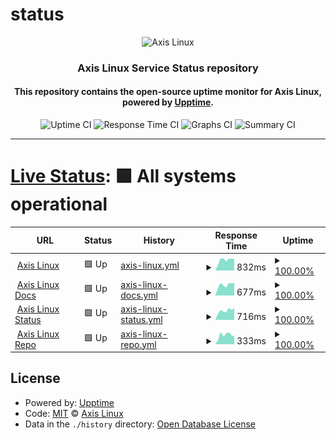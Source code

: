# status

<p align="center"><img alt="Axis Linux" src="https://user-images.githubusercontent.com/61242573/118399404-43c30480-b65d-11eb-9c81-82fccb9cf14e.png"/></p>

<h3 align="center">Axis Linux Service Status repository</h3>

<h4 align="center">This repository contains the open-source uptime monitor for Axis Linux, powered by <a href="https://github.com/upptime/upptime">Upptime</a>.</h4>

<p align=center>
  <img alt="Uptime CI" src="https://img.shields.io/github/workflow/status/axislinux/status/Uptime%20CI?logo=github&logoColor=%23ECEFF4&colorA=222326&style=for-the-badge&label=Uptime%20CI"/>
  <img alt="Response Time CI" src="https://img.shields.io/github/workflow/status/axislinux/status/Response%20Time%20CI?logo=github&logoColor=%23ECEFF4&colorA=222326&style=for-the-badge&label=Response%20Time%20CI"/>
  <img alt="Graphs CI" src="https://img.shields.io/github/workflow/status/axislinux/status/Graphs%20CI?logo=github&logoColor=%23ECEFF4&colorA=222326&style=for-the-badge&label=Graphs%20CI"/>
  <img alt="Summary CI" src="https://img.shields.io/github/workflow/status/axislinux/status/Summary%20CI?logo=github&logoColor=%23ECEFF4&colorA=222326&style=for-the-badge&label=Summary%20CI"/>
</p>
  
---
  
# [Live Status](https://status.axislinux.org): <!--live status--> **🟩 All systems operational**

<!--start: status pages-->
<!-- This summary is generated by Upptime (https://github.com/upptime/upptime) -->
<!-- Do not edit this manually, your changes will be overwritten -->
<!-- prettier-ignore -->
| URL | Status | History | Response Time | Uptime |
| --- | ------ | ------- | ------------- | ------ |
| <img alt="" src="https://axislinux.org/img/favicon/favicon.ico" height="13"> [Axis Linux](https://axislinux.org) | 🟩 Up | [axis-linux.yml](https://github.com/axislinux/status/commits/HEAD/history/axis-linux.yml) | <details><summary><img alt="Response time graph" src="./graphs/axis-linux/response-time-week.png" height="20"> 832ms</summary><br><a href="https://axislinux.github.io/status/history/axis-linux"><img alt="Response time 873" src="https://img.shields.io/endpoint?url=https%3A%2F%2Fraw.githubusercontent.com%2Faxislinux%2Fstatus%2FHEAD%2Fapi%2Faxis-linux%2Fresponse-time.json"></a><br><a href="https://axislinux.github.io/status/history/axis-linux"><img alt="24-hour response time 425" src="https://img.shields.io/endpoint?url=https%3A%2F%2Fraw.githubusercontent.com%2Faxislinux%2Fstatus%2FHEAD%2Fapi%2Faxis-linux%2Fresponse-time-day.json"></a><br><a href="https://axislinux.github.io/status/history/axis-linux"><img alt="7-day response time 832" src="https://img.shields.io/endpoint?url=https%3A%2F%2Fraw.githubusercontent.com%2Faxislinux%2Fstatus%2FHEAD%2Fapi%2Faxis-linux%2Fresponse-time-week.json"></a><br><a href="https://axislinux.github.io/status/history/axis-linux"><img alt="30-day response time 822" src="https://img.shields.io/endpoint?url=https%3A%2F%2Fraw.githubusercontent.com%2Faxislinux%2Fstatus%2FHEAD%2Fapi%2Faxis-linux%2Fresponse-time-month.json"></a><br><a href="https://axislinux.github.io/status/history/axis-linux"><img alt="1-year response time 890" src="https://img.shields.io/endpoint?url=https%3A%2F%2Fraw.githubusercontent.com%2Faxislinux%2Fstatus%2FHEAD%2Fapi%2Faxis-linux%2Fresponse-time-year.json"></a></details> | <details><summary><a href="https://axislinux.github.io/status/history/axis-linux">100.00%</a></summary><a href="https://axislinux.github.io/status/history/axis-linux"><img alt="All-time uptime 99.96%" src="https://img.shields.io/endpoint?url=https%3A%2F%2Fraw.githubusercontent.com%2Faxislinux%2Fstatus%2FHEAD%2Fapi%2Faxis-linux%2Fuptime.json"></a><br><a href="https://axislinux.github.io/status/history/axis-linux"><img alt="24-hour uptime 100.00%" src="https://img.shields.io/endpoint?url=https%3A%2F%2Fraw.githubusercontent.com%2Faxislinux%2Fstatus%2FHEAD%2Fapi%2Faxis-linux%2Fuptime-day.json"></a><br><a href="https://axislinux.github.io/status/history/axis-linux"><img alt="7-day uptime 100.00%" src="https://img.shields.io/endpoint?url=https%3A%2F%2Fraw.githubusercontent.com%2Faxislinux%2Fstatus%2FHEAD%2Fapi%2Faxis-linux%2Fuptime-week.json"></a><br><a href="https://axislinux.github.io/status/history/axis-linux"><img alt="30-day uptime 100.00%" src="https://img.shields.io/endpoint?url=https%3A%2F%2Fraw.githubusercontent.com%2Faxislinux%2Fstatus%2FHEAD%2Fapi%2Faxis-linux%2Fuptime-month.json"></a><br><a href="https://axislinux.github.io/status/history/axis-linux"><img alt="1-year uptime 99.96%" src="https://img.shields.io/endpoint?url=https%3A%2F%2Fraw.githubusercontent.com%2Faxislinux%2Fstatus%2FHEAD%2Fapi%2Faxis-linux%2Fuptime-year.json"></a></details>
| <img alt="" src="https://docs.axislinux.org/img/favicon/favicon.ico" height="13"> [Axis Linux Docs](https://docs.axislinux.org) | 🟩 Up | [axis-linux-docs.yml](https://github.com/axislinux/status/commits/HEAD/history/axis-linux-docs.yml) | <details><summary><img alt="Response time graph" src="./graphs/axis-linux-docs/response-time-week.png" height="20"> 677ms</summary><br><a href="https://axislinux.github.io/status/history/axis-linux-docs"><img alt="Response time 691" src="https://img.shields.io/endpoint?url=https%3A%2F%2Fraw.githubusercontent.com%2Faxislinux%2Fstatus%2FHEAD%2Fapi%2Faxis-linux-docs%2Fresponse-time.json"></a><br><a href="https://axislinux.github.io/status/history/axis-linux-docs"><img alt="24-hour response time 466" src="https://img.shields.io/endpoint?url=https%3A%2F%2Fraw.githubusercontent.com%2Faxislinux%2Fstatus%2FHEAD%2Fapi%2Faxis-linux-docs%2Fresponse-time-day.json"></a><br><a href="https://axislinux.github.io/status/history/axis-linux-docs"><img alt="7-day response time 677" src="https://img.shields.io/endpoint?url=https%3A%2F%2Fraw.githubusercontent.com%2Faxislinux%2Fstatus%2FHEAD%2Fapi%2Faxis-linux-docs%2Fresponse-time-week.json"></a><br><a href="https://axislinux.github.io/status/history/axis-linux-docs"><img alt="30-day response time 680" src="https://img.shields.io/endpoint?url=https%3A%2F%2Fraw.githubusercontent.com%2Faxislinux%2Fstatus%2FHEAD%2Fapi%2Faxis-linux-docs%2Fresponse-time-month.json"></a><br><a href="https://axislinux.github.io/status/history/axis-linux-docs"><img alt="1-year response time 696" src="https://img.shields.io/endpoint?url=https%3A%2F%2Fraw.githubusercontent.com%2Faxislinux%2Fstatus%2FHEAD%2Fapi%2Faxis-linux-docs%2Fresponse-time-year.json"></a></details> | <details><summary><a href="https://axislinux.github.io/status/history/axis-linux-docs">100.00%</a></summary><a href="https://axislinux.github.io/status/history/axis-linux-docs"><img alt="All-time uptime 99.97%" src="https://img.shields.io/endpoint?url=https%3A%2F%2Fraw.githubusercontent.com%2Faxislinux%2Fstatus%2FHEAD%2Fapi%2Faxis-linux-docs%2Fuptime.json"></a><br><a href="https://axislinux.github.io/status/history/axis-linux-docs"><img alt="24-hour uptime 100.00%" src="https://img.shields.io/endpoint?url=https%3A%2F%2Fraw.githubusercontent.com%2Faxislinux%2Fstatus%2FHEAD%2Fapi%2Faxis-linux-docs%2Fuptime-day.json"></a><br><a href="https://axislinux.github.io/status/history/axis-linux-docs"><img alt="7-day uptime 100.00%" src="https://img.shields.io/endpoint?url=https%3A%2F%2Fraw.githubusercontent.com%2Faxislinux%2Fstatus%2FHEAD%2Fapi%2Faxis-linux-docs%2Fuptime-week.json"></a><br><a href="https://axislinux.github.io/status/history/axis-linux-docs"><img alt="30-day uptime 100.00%" src="https://img.shields.io/endpoint?url=https%3A%2F%2Fraw.githubusercontent.com%2Faxislinux%2Fstatus%2FHEAD%2Fapi%2Faxis-linux-docs%2Fuptime-month.json"></a><br><a href="https://axislinux.github.io/status/history/axis-linux-docs"><img alt="1-year uptime 99.97%" src="https://img.shields.io/endpoint?url=https%3A%2F%2Fraw.githubusercontent.com%2Faxislinux%2Fstatus%2FHEAD%2Fapi%2Faxis-linux-docs%2Fuptime-year.json"></a></details>
| <img alt="" src="https://status.axislinux.org/img/favicon/favicon.ico" height="13"> [Axis Linux Status](https://status.axislinux.org) | 🟩 Up | [axis-linux-status.yml](https://github.com/axislinux/status/commits/HEAD/history/axis-linux-status.yml) | <details><summary><img alt="Response time graph" src="./graphs/axis-linux-status/response-time-week.png" height="20"> 716ms</summary><br><a href="https://axislinux.github.io/status/history/axis-linux-status"><img alt="Response time 708" src="https://img.shields.io/endpoint?url=https%3A%2F%2Fraw.githubusercontent.com%2Faxislinux%2Fstatus%2FHEAD%2Fapi%2Faxis-linux-status%2Fresponse-time.json"></a><br><a href="https://axislinux.github.io/status/history/axis-linux-status"><img alt="24-hour response time 351" src="https://img.shields.io/endpoint?url=https%3A%2F%2Fraw.githubusercontent.com%2Faxislinux%2Fstatus%2FHEAD%2Fapi%2Faxis-linux-status%2Fresponse-time-day.json"></a><br><a href="https://axislinux.github.io/status/history/axis-linux-status"><img alt="7-day response time 716" src="https://img.shields.io/endpoint?url=https%3A%2F%2Fraw.githubusercontent.com%2Faxislinux%2Fstatus%2FHEAD%2Fapi%2Faxis-linux-status%2Fresponse-time-week.json"></a><br><a href="https://axislinux.github.io/status/history/axis-linux-status"><img alt="30-day response time 690" src="https://img.shields.io/endpoint?url=https%3A%2F%2Fraw.githubusercontent.com%2Faxislinux%2Fstatus%2FHEAD%2Fapi%2Faxis-linux-status%2Fresponse-time-month.json"></a><br><a href="https://axislinux.github.io/status/history/axis-linux-status"><img alt="1-year response time 713" src="https://img.shields.io/endpoint?url=https%3A%2F%2Fraw.githubusercontent.com%2Faxislinux%2Fstatus%2FHEAD%2Fapi%2Faxis-linux-status%2Fresponse-time-year.json"></a></details> | <details><summary><a href="https://axislinux.github.io/status/history/axis-linux-status">100.00%</a></summary><a href="https://axislinux.github.io/status/history/axis-linux-status"><img alt="All-time uptime 99.96%" src="https://img.shields.io/endpoint?url=https%3A%2F%2Fraw.githubusercontent.com%2Faxislinux%2Fstatus%2FHEAD%2Fapi%2Faxis-linux-status%2Fuptime.json"></a><br><a href="https://axislinux.github.io/status/history/axis-linux-status"><img alt="24-hour uptime 100.00%" src="https://img.shields.io/endpoint?url=https%3A%2F%2Fraw.githubusercontent.com%2Faxislinux%2Fstatus%2FHEAD%2Fapi%2Faxis-linux-status%2Fuptime-day.json"></a><br><a href="https://axislinux.github.io/status/history/axis-linux-status"><img alt="7-day uptime 100.00%" src="https://img.shields.io/endpoint?url=https%3A%2F%2Fraw.githubusercontent.com%2Faxislinux%2Fstatus%2FHEAD%2Fapi%2Faxis-linux-status%2Fuptime-week.json"></a><br><a href="https://axislinux.github.io/status/history/axis-linux-status"><img alt="30-day uptime 100.00%" src="https://img.shields.io/endpoint?url=https%3A%2F%2Fraw.githubusercontent.com%2Faxislinux%2Fstatus%2FHEAD%2Fapi%2Faxis-linux-status%2Fuptime-month.json"></a><br><a href="https://axislinux.github.io/status/history/axis-linux-status"><img alt="1-year uptime 99.96%" src="https://img.shields.io/endpoint?url=https%3A%2F%2Fraw.githubusercontent.com%2Faxislinux%2Fstatus%2FHEAD%2Fapi%2Faxis-linux-status%2Fuptime-year.json"></a></details>
| <img alt="" src="https://axislinux.org/img/favicon/favicon.ico" height="13"> [Axis Linux Repo](https://repo.axislinux.org) | 🟩 Up | [axis-linux-repo.yml](https://github.com/axislinux/status/commits/HEAD/history/axis-linux-repo.yml) | <details><summary><img alt="Response time graph" src="./graphs/axis-linux-repo/response-time-week.png" height="20"> 333ms</summary><br><a href="https://axislinux.github.io/status/history/axis-linux-repo"><img alt="Response time 332" src="https://img.shields.io/endpoint?url=https%3A%2F%2Fraw.githubusercontent.com%2Faxislinux%2Fstatus%2FHEAD%2Fapi%2Faxis-linux-repo%2Fresponse-time.json"></a><br><a href="https://axislinux.github.io/status/history/axis-linux-repo"><img alt="24-hour response time 236" src="https://img.shields.io/endpoint?url=https%3A%2F%2Fraw.githubusercontent.com%2Faxislinux%2Fstatus%2FHEAD%2Fapi%2Faxis-linux-repo%2Fresponse-time-day.json"></a><br><a href="https://axislinux.github.io/status/history/axis-linux-repo"><img alt="7-day response time 333" src="https://img.shields.io/endpoint?url=https%3A%2F%2Fraw.githubusercontent.com%2Faxislinux%2Fstatus%2FHEAD%2Fapi%2Faxis-linux-repo%2Fresponse-time-week.json"></a><br><a href="https://axislinux.github.io/status/history/axis-linux-repo"><img alt="30-day response time 337" src="https://img.shields.io/endpoint?url=https%3A%2F%2Fraw.githubusercontent.com%2Faxislinux%2Fstatus%2FHEAD%2Fapi%2Faxis-linux-repo%2Fresponse-time-month.json"></a><br><a href="https://axislinux.github.io/status/history/axis-linux-repo"><img alt="1-year response time 333" src="https://img.shields.io/endpoint?url=https%3A%2F%2Fraw.githubusercontent.com%2Faxislinux%2Fstatus%2FHEAD%2Fapi%2Faxis-linux-repo%2Fresponse-time-year.json"></a></details> | <details><summary><a href="https://axislinux.github.io/status/history/axis-linux-repo">100.00%</a></summary><a href="https://axislinux.github.io/status/history/axis-linux-repo"><img alt="All-time uptime 99.99%" src="https://img.shields.io/endpoint?url=https%3A%2F%2Fraw.githubusercontent.com%2Faxislinux%2Fstatus%2FHEAD%2Fapi%2Faxis-linux-repo%2Fuptime.json"></a><br><a href="https://axislinux.github.io/status/history/axis-linux-repo"><img alt="24-hour uptime 100.00%" src="https://img.shields.io/endpoint?url=https%3A%2F%2Fraw.githubusercontent.com%2Faxislinux%2Fstatus%2FHEAD%2Fapi%2Faxis-linux-repo%2Fuptime-day.json"></a><br><a href="https://axislinux.github.io/status/history/axis-linux-repo"><img alt="7-day uptime 100.00%" src="https://img.shields.io/endpoint?url=https%3A%2F%2Fraw.githubusercontent.com%2Faxislinux%2Fstatus%2FHEAD%2Fapi%2Faxis-linux-repo%2Fuptime-week.json"></a><br><a href="https://axislinux.github.io/status/history/axis-linux-repo"><img alt="30-day uptime 100.00%" src="https://img.shields.io/endpoint?url=https%3A%2F%2Fraw.githubusercontent.com%2Faxislinux%2Fstatus%2FHEAD%2Fapi%2Faxis-linux-repo%2Fuptime-month.json"></a><br><a href="https://axislinux.github.io/status/history/axis-linux-repo"><img alt="1-year uptime 99.99%" src="https://img.shields.io/endpoint?url=https%3A%2F%2Fraw.githubusercontent.com%2Faxislinux%2Fstatus%2FHEAD%2Fapi%2Faxis-linux-repo%2Fuptime-year.json"></a></details>

<!--end: status pages-->

## License

- Powered by: [Upptime](https://github.com/upptime/upptime)
- Code: [MIT](./LICENSE) © [Axis Linux](https://axislinux.org)
- Data in the `./history` directory: [Open Database License](https://opendatacommons.org/licenses/odbl/1-0/)
